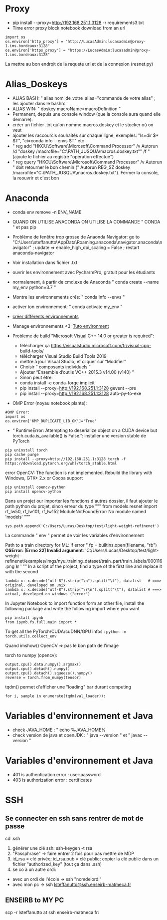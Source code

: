 # Proxy
- pip install --proxy=http://192.168.251.1:3128 -r requirements3.txt
- Time error proxy block notebook download from an url
``` 
import os
os.environ['http_proxy'] = "http://LucasAdmin:lucasadmin@proxy-1.ims.bordeaux:3128" 
os.environ['https_proxy'] = "https://LucasAdmin:lucasadmin@proxy-1.ims.bordeaux:3128"
```
La mettre au bon endroit de la requete url et de la connexion (resnet.py)

# Alias_Doskeys
- ALIAS BASH: " alias nom_de_votre_alias="commande de votre alias" ; les ajouter dans le bashrc
- ALIAS WIN: " doskey macroName=macroDefinition " 
- Permanent, depuis une console window (que la console aura quand elle demarre):
- créer un fichier .txt qu'on nomme macros.doskey et le stocker où on veut
- ajouter les raccourcis souhaités sur chaque ligne, exemples: "ls=dir $* $T", "ci=conda info --envs $T" etc
- " reg add "HKCU\Software\Microsoft\Command Processor" /v Autorun /d "doskey /macrofile=\"C:\PATH_JUSQUA\macros.doskey.txt"" /f "  (ajoute le fichier au registre "opération effectué")
- " reg query "HKCU\Software\Microsoft\Command Processor" /v Autorun " doit retourner le bon chemin (" Autorun    REG_SZ    doskey /macrofile="C:\PATH_JUSQUA\macros.doskey.txt"). Fermer la console, la reouvrir et c'est bon

# Anaconda
- conda env remove -n ENV_NAME
- QUAND ON UTILISE ANACONDA ON UTILISE LA COMMANDE " CONDA " et pas pip
- Problème de fenêtre trop grosse de Anaonda Navigator: go to "C:\Users\steffanutto\AppData\Roaming\.anaconda\navigator\.anaconda\navigator" ; update => enable_high_dpi_scaling = False ; restart anaconda-navigator
- Voir installation dans fichier .txt
- ouvrir les environnement avec PycharmPro, gratuit pour les étudiants
- normalement, à partir de cmd.exe de Anaconda " conda create --name my_env python=3.7  "
- Montre les environnements crés: " conda info --envs "
- activer ton environnement: " conda activate my_env "
- [créer différents environnements](https://conda.io/projects/conda/en/latest/user-guide/tasks/manage-environments.html#creating-an-environment-from-an-environment-yml-file)
- Manage environnements <3: [Tuto environment](https://towardsdatascience.com/manage-your-python-virtual-environment-with-conda-a0d2934d5195#:~:text=You%20can%20always%20use%20conda,use%20by%20using%20conda%20activate%20.&text=conda%20deactivate%20will%20deactivate%20your,which%20is%20the%20base%20environment)

- Probleme de build "Microsoft Visual C++ 14.0 or greater is required":
    - télécharger ça https://visualstudio.microsoft.com/fr/visual-cpp-build-tools/
    - télécharger Visual Studio Build Tools 2019 
    - mettre à jour Visual Studio, et cliquer sur “Modifier”
    - Choisir “ composants individuels “
    - Ajouter “Ensemble d’outils VC++ 2015.3 v14.00 (v140) ”
    - Sinon peut être:
    - conda install -c conda-forge implicit
    - pip install --proxy=http://192.168.251.1:3128 gevent --pre
    - pip install --proxy=http://192.168.251.1:3128 auto-py-to-exe

- OMP Error (noyau notebook plante): 
``` 
#OMP Error:
import os
os.environ['KMP_DUPLICATE_LIB_OK']='True'
```

- “ RuntimeError: Attempting to deserialize object on a CUDA device but torch.cuda.is_available() is False.”: installer une version stable de PyTorch
``` 
pip uninstall torch
pip cache purge
pip install --proxy=http://192.168.251.1:3128 torch -f https://download.pytorch.org/whl/torch_stable.html
```

error OpenCV: The function is not implemented. Rebuild the library with Windows, GTK+ 2.x or Cocoa support
``` 
pip uninstall opencv-python 
pip install opencv-python
```

Dans un projet our importer les fonctions d'autres dossier, il faut ajouter le path python du projet, sinon erreur du type
"""    from models.resnet import rf_lw50, rf_lw101, rf_lw152
ModuleNotFoundError: No module named 'models' """
``` 
sys.path.append('C:/Users/Lucas/Desktop/test/light-weight-refinenet')
```

La commande " env " permet de voir les variables d'environnement

Path to a train directory for ML: if error "    fp = builtins.open(filename, "rb")
**OSError: [Errno 22] Invalid argument**: 'C:/Users/Lucas/Desktop/test/light-weight-refinenet/examples/imgs/nyu_training_dataset/train_part/train_labels/000116.png **\r** ' ""
In a script of the project, find a type of the first line and replace it with the second
```
lambda x: x.decode("utf-8").strip("\n").split("\t"), datalist   # ===> original, developed on unix
lambda x: x.decode("utf-8").strip("\r\n").split("\t"), datalist # ===> actual, developed on windows ("error")
```
In Jupyter Notebook to import function form an other file, install the following package and write the following import where you want
```
pip install ipynb
from ipynb.fs.full.main import *
```

To get all the PyTorch/CUDA/cuDNN/GPU infos : ``` python -m torch.utils.collect_env ```


Quand imshow() OpenCV => pas le bon path de l'image 

torch to numpy (opencv):
```
output.cpu().data.numpy().argmax()
output.cpu().detach().numpy()
output.cpu().detach().squeeze().numpy()
reverse = torch.from_numpy(tensor)
```
tqdm() permet d'afficher une "loading" bar durant computing
```
for i, sample in enumerate(tqdm(val_loader)):
```

# Variables d'environnement et Java
- check JAVA_HOME : " echo %JAVA_HOME%
- check version de java et openJDK : " java --version " et " javac --version "

# Variables d'environnement et Java
- 401 is authentication error : user:password
- 403 is authorization error : certificates

# SSH
## Se connecter en ssh sans rentrer de mot de passe
cd .ssh
1) générer une clé ssh: ssh-keygen -t rsa
2) "Passphrase" -> faire entrer 2 fois pour pas mettre de MDP
3) id_rsa = clé privée; id_rsa.pub = clé public; copier la clé public dans un fichier "authorized_key" (tout ça dans .ssh)
4) se co à un autre ordi:
- avec un ordi de l'école -> ssh "nomdelordi"
- avec mon pc -> ssh lsteffanutto@ssh.enseirb-matmeca.fr

## ENSEIRB to MY PC
scp -r lsteffanutto at ssh enseirb-matmeca fr: <cheminDuDossier> <DestinationSurTonOrdi>

